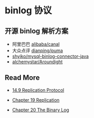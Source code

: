 # binlog 协议



## 开源 binlog 解析方案

- 阿里巴巴 [alibaba/canal](https://github.com/alibaba/canal)
- 大众点评 [dianping/puma](https://github.com/dianping/puma)
- [shyiko/mysql-binlog-connector-java](https://github.com/shyiko/mysql-binlog-connector-java)
- [alchemystar/Aroundight](https://github.com/alchemystar/Aroundight)



## Read More

- [14.9 Replication Protocol](https://dev.mysql.com/doc/internals/en/replication-protocol.html)

- [Chapter 19 Replication](https://dev.mysql.com/doc/internals/en/replication.html)

- [Chapter 20 The Binary Log](https://dev.mysql.com/doc/internals/en/binary-log.html)

  